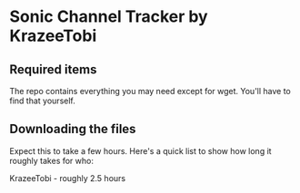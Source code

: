 # Sonic Channel Tracker by KrazeeTobi
## Required items
The repo contains everything you may need except for wget. You'll have to find that yourself.
## Downloading the files
Expect this to take a few hours. Here's a quick list to show how long it roughly takes for who:

KrazeeTobi - roughly 2.5 hours